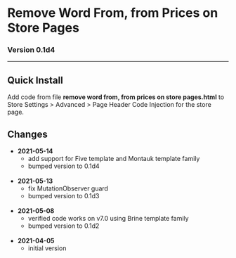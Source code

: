 # Remove Word From, from Prices on Store Pages

### Version 0.1d4

---

## Quick Install

Add code from file **remove word from, from prices on store pages.html** to
Store Settings > Advanced > Page Header Code Injection for the store page.

## Changes

<ul>
  <li>
    <strong>
      2021-05-14
      </strong>
    <ul>
      <li>
        add support for Five template and Montauk template family
        </li>
      <li>
        bumped version to 0.1d4
        </li>
      </ul>
    <br>
    </li>
  <li>
    <strong>
      2021-05-13
      </strong>
    <ul>
      <li>
        fix MutationObserver guard
        </li>
      <li>
        bumped version to 0.1d3
        </li>
      </ul>
    <br>
    </li>
  <li>
    <strong>
      2021-05-08
      </strong>
    <ul>
      <li>
        verified code works on v7.0 using Brine template family
        </li>
      <li>
        bumped version to 0.1d2
        </li>
      </ul>
    <br>
    </li>
  <li>
    <strong>
      2021-04-05
      </strong>
    <ul>
      <li>
        initial version
        </li>
      </ul>
    </li>
  </ul>
